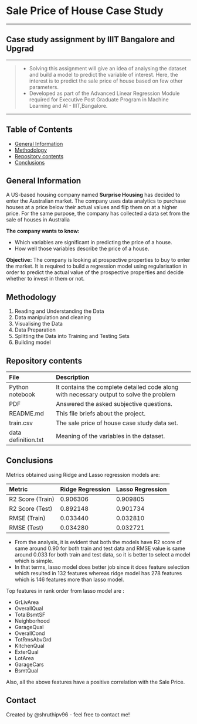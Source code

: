 # Sale Price of House Case Study
---
## Case study assignment by IIIT Bangalore and Upgrad
---
> - Solving this assignment will give an idea of analysing the dataset and build a model to predict the variable of interest. Here, the interest is to predict the sale price of house based on few other parameters.
> - Developed as part of the Advanced Linear Regression Module required for Executive Post Graduate Program in Machine Learning and AI - IIIT,Bangalore.
---

## Table of Contents
* [General Information](#general-information)
* [Methodology](#methodology)
* [Repository contents](#repository-contents)
* [Conclusions](#conclusions)

## General Information
A US-based housing company named **Surprise Housing** has decided to enter the Australian market. The company uses data analytics to purchase houses at a price below their actual values and flip them on at a higher price. For the same purpose, the company has collected a data set from the sale of houses in Australia

**The company wants to know:**
- Which variables are significant in predicting the price of a house.
- How well those variables describe the price of a house.
  
**Objective:**
The company is looking at prospective properties to buy to enter the market. It is required to build a regression model using regularisation in order to predict the actual value of the prospective properties and decide whether to invest in them or not.

## Methodology
1) Reading and Understanding the Data
2) Data manipulation and cleaning
3) Visualising the Data
4) Data Preparation
5) Splitting the Data into Training and Testing Sets
6) Building model

## Repository contents
| File | Description |
|:-----|:------------|
| Python notebook | It contains the complete detailed code along with necessary output to solve the problem|
| PDF | Answered the asked subjective questions. |
| README.md | This file briefs about the project. |
| train.csv | The sale price of house case study data set. |
| data definition.txt | Meaning of the variables in the dataset. |

## Conclusions
Metrics obtained using Ridge and Lasso regression models are:

| Metric |	Ridge Regression |	Lasso Regression |
|:-------|:------------------|:------------------|
| R2 Score (Train) |	0.906306 |	0.909805 |
| R2 Score (Test) |	0.892148 |	0.901734 |
| RMSE (Train) |	0.033440 |	0.032810 |
| RMSE (Test)	| 0.034280 |	0.032721 |

- From the analysis, it is evident that both the models have R2 score of same around 0.90 for both train and test data and RMSE value is same around 0.033 for both train and test data, so it is better to select a model which is simple.
- In that terms, lasso model does better job since it does feature selection which resulted in 132 features whereas ridge model has 278 features which is 146 features more than lasso model.

Top features in rank order from lasso model are :
- GrLivArea
- OverallQual
- TotalBsmtSF
- Neighborhood
- GarageQual
- OverallCond
- TotRmsAbvGrd
- KitchenQual
- ExterQual
- LotArea
- GarageCars
- BsmtQual

Also, all the above features have a positive correlation with the Sale Price.

## Contact
Created by @shruthipv96 - feel free to contact me!
